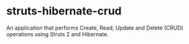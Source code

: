 # struts-hibernate-crud
An application that performs Create, Read, Update and Delete (CRUD) operations using Struts 2 and Hibernate.
